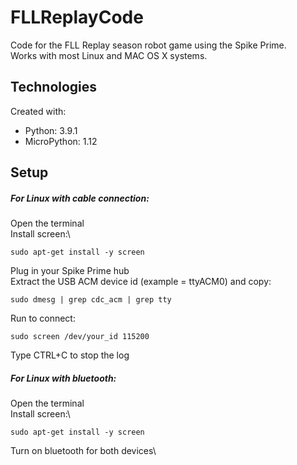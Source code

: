 # FLLReplayCode
Code for the FLL Replay season robot game using the Spike Prime.\
Works with most Linux and MAC OS X systems.
## Technologies
Created with:
* Python: 3.9.1
* MicroPython: 1.12
## Setup
##### For Linux with cable connection:
Open the terminal\
Install screen:\
```
sudo apt-get install -y screen
```
Plug in your Spike Prime hub\
Extract the USB ACM device id (example = ttyACM0) and copy:
```
sudo dmesg | grep cdc_acm | grep tty
```
Run to connect:
```
sudo screen /dev/your_id 115200
```
Type CTRL+C to stop the log

##### For Linux with bluetooth:
Open the terminal\
Install screen:\
```
sudo apt-get install -y screen
```
Turn on bluetooth for both devices\
